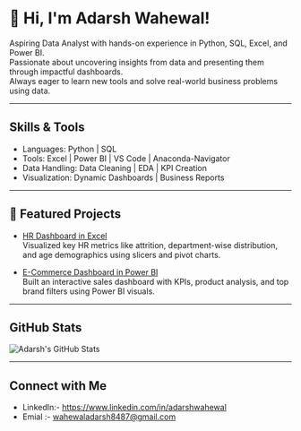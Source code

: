 # 👋 Hi, I'm Adarsh Wahewal!

 Aspiring Data Analyst with hands-on experience in Python, SQL, Excel, and Power BI.  
 Passionate about uncovering insights from data and presenting them through impactful dashboards.  
 Always eager to learn new tools and solve real-world business problems using data.

---

##  Skills & Tools

-  Languages: Python | SQL   
-  Tools: Excel | Power BI | VS Code | Anaconda-Navigator
-  Data Handling: Data Cleaning | EDA | KPI Creation  
-  Visualization: Dynamic Dashboards | Business Reports

---

## 📂 Featured Projects

-  [HR Dashboard in Excel](https://github.com/adarshwahewal/hr-dashboard-excel)  
  Visualized key HR metrics like attrition, department-wise distribution, and age demographics using slicers and pivot charts.

-  [E-Commerce Dashboard in Power BI](https://github.com/adarshwahewal/ecommerce-powerbi)  
  Built an interactive sales dashboard with KPIs, product analysis, and top brand filters using Power BI visuals.

---

##  GitHub Stats

![Adarsh's GitHub Stats](https://github-readme-stats.vercel.app/api?username=adarshwahewal&show_icons=true&theme=radical)

---

##  Connect with Me

-  LinkedIn:- https://www.linkedin.com/in/adarshwahewal 
-  Emial   :- wahewaladarsh8487@gmail.com
